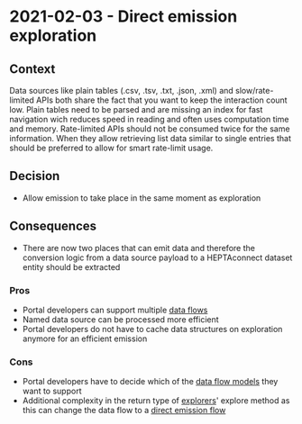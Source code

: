 # 2021-02-03 - Direct emission exploration

## Context

Data sources like plain tables (.csv, .tsv, .txt, .json, .xml) and slow/rate-limited APIs both share the fact that you want to keep the interaction count low.
Plain tables need to be parsed and are missing an index for fast navigation wich reduces speed in reading and often uses computation time and memory.
Rate-limited APIs should not be consumed twice for the same information.
When they allow retrieving list data similar to single entries that should be preferred to allow for smart rate-limit usage.


## Decision

* Allow emission to take place in the same moment as exploration


## Consequences

* There are now two places that can emit data and therefore the conversion logic from a data source payload to a HEPTAconnect dataset entity should be extracted

### Pros

* Portal developers can support multiple [data flows](../general-resources/data-flow.md)
* Named data source can be processed more efficient
* Portal developers do not have to cache data structures on exploration anymore for an efficient emission

### Cons

* Portal developers have to decide which of the [data flow models](../general-resources/data-flow.md) they want to support
* Additional complexity in the return type of [explorers](../../guides/portal-developer/explorer.md)' explore method as this can change the data flow to a [direct emission flow](../../guides/portal-developer/direct-emission-explorer.md) 
